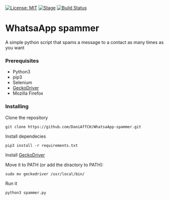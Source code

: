 [![License: MIT](https://img.shields.io/badge/license-MIT-greeng)](https://github.com/DaniAffCH/WhatsaApp-spammer)
[![Stage](https://img.shields.io/badge/Release-Stable-brightgreen.svg)]()
[![Build Status](https://travis-ci.com/DaniAffCH/WhatsApp-spammer.svg?branch=master)](https://travis-ci.com/DaniAffCH/WhatsApp-spammer)
# WhatsaApp spammer
A simple python script that spams a message to a contact as many times as you want

### Prerequisites
* Python3
* pip3
* Selenium
* [GeckoDriver](https://github.com/mozilla/geckodriver/releases)
* Mozilla Firefox

### Installing
Clone the repository
```shell
git clone https://github.com/DaniAffCH/WhatsaApp-spammer.git
```

Install dependecies
```shell
pip3 install -r requirements.txt
```
Install [GeckoDriver](https://github.com/mozilla/geckodriver/releases)    

Move it to PATH (or add the diractory to PATH):
```shell
sudo mv geckodriver /usr/local/bin/
```

Run it
```shell
python3 spammer.py
```
